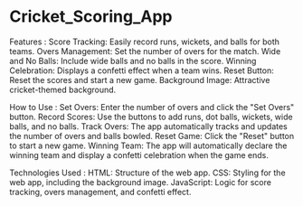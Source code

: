 # Cricket_Scoring_App
Features :
Score Tracking: Easily record runs, wickets, and balls for both teams.
Overs Management: Set the number of overs for the match.
Wide and No Balls: Include wide balls and no balls in the score.
Winning Celebration: Displays a confetti effect when a team wins.
Reset Button: Reset the scores and start a new game.
Background Image: Attractive cricket-themed background.

How to Use :
Set Overs: Enter the number of overs and click the "Set Overs" button.
Record Scores: Use the buttons to add runs, dot balls, wickets, wide balls, and no balls.
Track Overs: The app automatically tracks and updates the number of overs and balls bowled.
Reset Game: Click the "Reset" button to start a new game.
Winning Team: The app will automatically declare the winning team and display a confetti celebration when the game ends.

Technologies Used :
HTML: Structure of the web app.
CSS: Styling for the web app, including the background image.
JavaScript: Logic for score tracking, overs management, and confetti effect.
